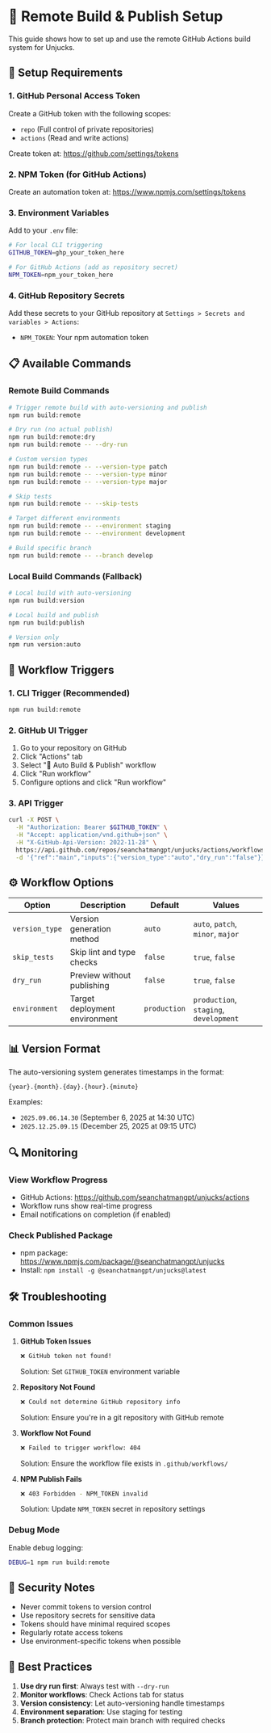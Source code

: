# 🚀 Remote Build & Publish Setup

This guide shows how to set up and use the remote GitHub Actions build system for Unjucks.

## 🔧 Setup Requirements

### 1. GitHub Personal Access Token

Create a GitHub token with the following scopes:
- `repo` (Full control of private repositories)
- `actions` (Read and write actions)

Create token at: https://github.com/settings/tokens

### 2. NPM Token (for GitHub Actions)

Create an automation token at: https://www.npmjs.com/settings/tokens

### 3. Environment Variables

Add to your `.env` file:

```bash
# For local CLI triggering
GITHUB_TOKEN=ghp_your_token_here

# For GitHub Actions (add as repository secret)
NPM_TOKEN=npm_your_token_here
```

### 4. GitHub Repository Secrets

Add these secrets to your GitHub repository at `Settings > Secrets and variables > Actions`:

- `NPM_TOKEN`: Your npm automation token

## 📋 Available Commands

### Remote Build Commands

```bash
# Trigger remote build with auto-versioning and publish
npm run build:remote

# Dry run (no actual publish)
npm run build:remote:dry
npm run build:remote -- --dry-run

# Custom version types
npm run build:remote -- --version-type patch
npm run build:remote -- --version-type minor
npm run build:remote -- --version-type major

# Skip tests
npm run build:remote -- --skip-tests

# Target different environments
npm run build:remote -- --environment staging
npm run build:remote -- --environment development

# Build specific branch
npm run build:remote -- --branch develop
```

### Local Build Commands (Fallback)

```bash
# Local build with auto-versioning
npm run build:version

# Local build and publish
npm run build:publish

# Version only
npm run version:auto
```

## 🔄 Workflow Triggers

### 1. CLI Trigger (Recommended)
```bash
npm run build:remote
```

### 2. GitHub UI Trigger
1. Go to your repository on GitHub
2. Click "Actions" tab
3. Select "🚀 Auto Build & Publish" workflow
4. Click "Run workflow"
5. Configure options and click "Run workflow"

### 3. API Trigger
```bash
curl -X POST \
  -H "Authorization: Bearer $GITHUB_TOKEN" \
  -H "Accept: application/vnd.github+json" \
  -H "X-GitHub-Api-Version: 2022-11-28" \
  https://api.github.com/repos/seanchatmangpt/unjucks/actions/workflows/auto-build-publish.yml/dispatches \
  -d '{"ref":"main","inputs":{"version_type":"auto","dry_run":"false"}}'
```

## ⚙️ Workflow Options

| Option | Description | Default | Values |
|--------|-------------|---------|--------|
| `version_type` | Version generation method | `auto` | `auto`, `patch`, `minor`, `major` |
| `skip_tests` | Skip lint and type checks | `false` | `true`, `false` |
| `dry_run` | Preview without publishing | `false` | `true`, `false` |
| `environment` | Target deployment environment | `production` | `production`, `staging`, `development` |

## 📊 Version Format

The auto-versioning system generates timestamps in the format:
```
{year}.{month}.{day}.{hour}.{minute}
```

Examples:
- `2025.09.06.14.30` (September 6, 2025 at 14:30 UTC)
- `2025.12.25.09.15` (December 25, 2025 at 09:15 UTC)

## 🔍 Monitoring

### View Workflow Progress
- GitHub Actions: https://github.com/seanchatmangpt/unjucks/actions
- Workflow runs show real-time progress
- Email notifications on completion (if enabled)

### Check Published Package
- npm package: https://www.npmjs.com/package/@seanchatmangpt/unjucks
- Install: `npm install -g @seanchatmangpt/unjucks@latest`

## 🛠️ Troubleshooting

### Common Issues

1. **GitHub Token Issues**
   ```bash
   ❌ GitHub token not found!
   ```
   Solution: Set `GITHUB_TOKEN` environment variable

2. **Repository Not Found**
   ```bash
   ❌ Could not determine GitHub repository info
   ```
   Solution: Ensure you're in a git repository with GitHub remote

3. **Workflow Not Found**
   ```bash
   ❌ Failed to trigger workflow: 404
   ```
   Solution: Ensure the workflow file exists in `.github/workflows/`

4. **NPM Publish Fails**
   ```bash
   ❌ 403 Forbidden - NPM_TOKEN invalid
   ```
   Solution: Update `NPM_TOKEN` secret in repository settings

### Debug Mode

Enable debug logging:
```bash
DEBUG=1 npm run build:remote
```

## 🔐 Security Notes

- Never commit tokens to version control
- Use repository secrets for sensitive data
- Tokens should have minimal required scopes
- Regularly rotate access tokens
- Use environment-specific tokens when possible

## 🎯 Best Practices

1. **Use dry run first**: Always test with `--dry-run`
2. **Monitor workflows**: Check Actions tab for status
3. **Version consistency**: Let auto-versioning handle timestamps
4. **Environment separation**: Use staging for testing
5. **Branch protection**: Protect main branch with required checks